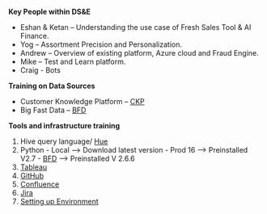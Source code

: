**Key People within DS&E**
 - Eshan & Ketan – Understanding the use case of Fresh Sales Tool & AI Finance.
 - Yog – Assortment Precision and Personalization.
 - Andrew – Overview of existing platform, Azure cloud and Fraud Engine.
 - Mike – Test and Learn platform.
 - Craig - Bots

**Training on Data Sources**
 - Customer Knowledge Platform – [CKP](https://walmartglobal.ent.box.com/s/jfgrl5nxe2ri8bnjd0s1kndf5qe7uad2/file/278143146406)
 - Big Fast Data – [BFD](https://confluence.walmart.com/display/PGPBFDOPS/BFD+Data+Catalog)

**Tools and infrastructure training**
1. Hive query language/ [Hue](https://oser403714.wal-mart.com:8888/)
2.	Python
		 - Local --> Download latest version
		 - Prod 16 --> Preinstalled V2.7
		 - [BFD](https://confluence.walmart.com/display/PGPBFDOPS/Getting+Started+on+BFD+Hadoop+Clusters) --> Preinstalled V 2.6.6
3.	[Tableau](https://tableau.wal-mart.com/#/site/Sams_Anaytics/projects)
4.  [GitHub](https://gecgithub01.walmart.com/SamsDSE)
5. [Confluence](https://confluence.walmart.com/display/SASTDSE/SA+-+Sam%27s+Tech+-+Data+Science+and+Engineering+Home)
6. [Jira](https://jira.walmart.com/servicedesk/customer/portal/862/group/2363)
7. [Setting up Environment](https://walmartglobal.ent.box.com/s/jfgrl5nxe2ri8bnjd0s1kndf5qe7uad2/file/277677260761)

